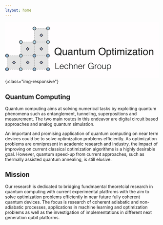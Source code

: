```yaml
---
layout: home
---
```


![Group Logo](/assets/images/header.jpg){:class="img-responsive"}

Quantum Computing
---------
Quantum computing aims at solving numerical tasks by exploiting quantum phenomena such as entanglement, tunneling, superpositions and measurement. The two main routes in this endeavor are digital circuit based approaches and analog quantum simulation. 

An important and promising application of quantum computing on near term devices could be to solve optimization problems efficiently. As optimization problems are omnipresent in academic research and industry, the impact of improving on current classical optimization algorithms is a highly desirable goal. However, quantum speed-up from current approaches, such as thermally assisted quantum annealing, is still elusive. 

Mission
---------
Our research is dedicated to bridging fundmaental theoretcial research in quantum computing with current experimental platfroms with the aim to solve optimization problems efficiently in near future fully coherent quantum devices. The focus is research of coherent adiabatic and non-adiabatic processes, applications in machine learning and optimization problems as well as the investigation of implementations in different next generation qubit platforms. 